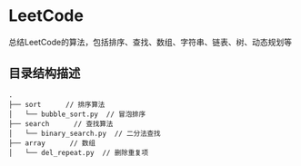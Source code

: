 # LeetCode
总结LeetCode的算法，包括排序、查找、数组、字符串、链表、树、动态规划等

## 目录结构描述

```
.
├── sort      // 排序算法
│   └── bubble_sort.py  // 冒泡排序
├── search      // 查找算法
│   └── binary_search.py  // 二分法查找
├── array      // 数组
│   └── del_repeat.py  // 删除重复项
```
